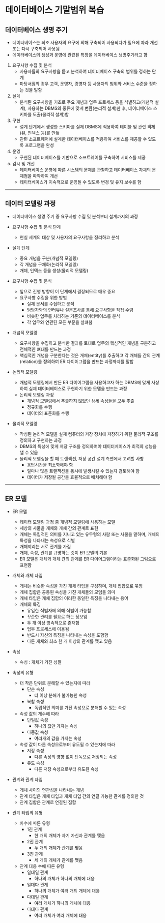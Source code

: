 데이터베이스 기말범위 복습
===
## 데이터베이스 생명 주기
+ 데이터베이스는 최초 사용자의 요구에 의해 구축되어 사용되다가 필요에 따라 개선 또는 다시 구축되어 사용됨
+ 데이터베이스의 생성과 운영에 관련된 특징을 데이터베이스 생명주기라고 함
1. 요구사항 수집 및 분석
    + 사용자들의 요구사항을 듣고 분석하여 데이터베이스 구축의 범위를 정하는 단계
    + 마당서점의 경우 고객, 운영자, 경영자 등 사용자의 범위와 서비스 수준을 정하는 것을 말함
2. 설계
    + 분석된 요구사항을 기초로 주요 개념과 업무 프로세스 등을 식별하고(개념적 설계), 사용하는 DBMS의 종류에 맞게 변환(논리적 설계)한 후, 데이터베이스 스키마를 도출(물리적 설계)함
3. 구현
    + 설계 단계에서 생성한 스키마를 실제 DBMS에 적용하여 테이블 및 관련 객체(뷰, 인덱스 등)를 만듦
    + 관련 소프트웨어에 설계한 데이터베이스를 적용하여 서비스를 제공할 수 있도록 프로그램을 완성
4. 운영
    + 구현된 데이터베이스를 기반으로 소프트웨어를 구축하여 서비스를 제공
5. 감시 및 개선
    + 데이터베이스 운영에 따른 시스템의 문제를 관찰하고 데이터베이스 자체의 문제점을 파악하여 개선
    + 데이터베이스가 지속적으로 운영될 수 있도록 변경 및 유지 보수를 함
---
## 데이터 모델링 과정
+ 데이터베이스 생명 주기 중 요구사항 수집 및 분석부터 설계까지의 과정
+ 요구사항 수집 및 분석 단계
    + 현실 세계의 대상 및 사용자의 요구사항을 정리하고 분석
+ 설계 단계
    + 중요 개념을 구분(개념적 모델링)
    + 각 개념을 구체화(논리적 모델링)
    + 개체, 인덱스 등을 생성(물리적 모델링)

+ 요구사항 수집 및 분석
    + 앞으로 진행 방향이 이 단계에서 결정되므로 매우 중요
    + 요구사항 수집을 위한 방법
        + 실제 문서를 수집하고 분석
        + 담당자와의 인터뷰나 설문조사를 통해 요구사항을 직접 수렴
        + 비슷한 업무를 처리하는 기존의 데이터베이스를 분석
        + 각 업무와 연관된 모든 부문을 살펴봄
+ 개념적 모델링
    + 요구사항을 수집하고 분석한 결과를 토대로 업무의 핵심적인 개념을 구분하고 전체적인 뼈대를 만드는 과정
    + 핵심적인 개념을 구분한다는 것은 개체(entity)를 추출하고 각 개체들 간의 관계(relation)를 정의하여 ER 다이어그램을 만드는 과정까지를 말함
+ 논리적 모델링
    + 개념적 모델링에서 만든 ER 다이어그램을 사용하고자 하는 DBMS에 맞게 사상하여 실제 데이터베이스로 구현하기 위한 모델을 만드는 과정
    + 논리적 모델링 과정
        + 개념적 모델링에서 추출하지 않았던 상세 속성들을 모두 추출
        + 정규화를 수행
        + 데이터의 표준화를 수행
+ 물리적 모델링
    + 작성된 논리적 모델을 실제 컴퓨터의 저장 장치에 저장하기 위한 물리적 구조를 정의하고 구현하는 과정
    + DBMS의 특성에 맞게 저장 구조를 정의하여야 데이터베이스가 최적의 성능을 낼 수 있음
    + 물리적 모델링을 할 때 트랜잭션, 저장 공간 설계 측면에서 고려할 사항
        + 응답시간을 최소화해야 함
        + 얼마나 많은 트랜잭션을 동시에 발생시킬 수 있는지 검토해야 함
        + 데이터가 저장될 공간을 효율적으로 배치해야 함
---
## ER 모델
+ ER 모델
    + 데이터 모델링 과정 중 개념적 모델링에 사용하는 모델
    + 세상의 사물을 개체와 개체 간의 관계로 표현
    + 개체는 독립적인 의미를 지니고 있는 유무형의 사람 또는 사물을 말하며, 개체의 특성을 나타내는 속성으로 식별
    + 개체끼리는 서로 관계를 가짐
    + 개체, 속성, 관계를 규명하는 것이 ER 모델의 기본
    + ER 모델은 개체와 개체 간의 관계를 ER 다이어그램이라는 표준화된 그림으로 표현함

+ 개체와 개체 타입
    + 개체는 비슷한 속성을 가진 개체 타입을 구성하며, 개체 집합으로 묶임
    + 개체 집합은 공통된 속성을 가진 개체들의 모임을 의미
    + 개체 타입은 개체 집합의 이러한 동일한 특징을 나타내는 용어
    + 개체의 특징
        + 유일한 식별자에 의해 식별이 가능함
        + 꾸준한 관리를 필요로 하는 정보임
        + 두 개 이상 영속적으로 존재함
        + 업무 프로세스에 이용됨
        + 반드시 자신의 특징을 나타내는 속성을 포함함
        + 다른 개체와 최소 한 개 이상의 관계를 맺고 있음
+ 속성
    + 속성 : 개체가 가진 성질
+ 속성의 유형
    + 더 작은 단위로 분해할 수 있는지에 따라
        + 단순 속성
            + 더 이상 분해가 불가능한 속성
        + 복합 속성
            + 독립적인 의미를 가진 속성으로 분해할 수 있는 속성
    + 속성 값의 개수에 따라
        + 단일값 속성
            + 하나의 값만 가지는 속성
        + 다중값 속성
            + 여러개의 값을 가지는 속성
    + 속성 값이 다른 속성으로부터 유도될 수 있는지에 따라
        + 저장 속성
            + 다른 속성의 영향 없이 단독으로 저장되는 속성
        + 유도 속성
            + 다른 저장 속성으로부터 유도된 속성

+ 관계와 관계 타입
    + 개체 사이의 연관성을 나타내는 개념
    + 관계 타입은 개체 타입과 개체 타입 간의 연결 가능한 관계를 정의한 것
    + 관계 집합은 관계로 연결된 집합
+ 관계 타입의 유형
    + 차수에 따른 유형
        + 1진 관계
            + 한 개의 개체가 자기 자신과 관계를 맺음
        + 2진 관계
            + 두 개의 개체가 관계를 맺음
        + 3진 관계
            + 세 개의 개체가 관계를 맺음
    + 관계 대응 수에 따른 유형
        + 일대일 관계
            + 하나의 개체가 하나의 개체에 대응
        + 일대다 관계
            + 하나의 개체가 여러 개의 개체에 대응
        + 다대일 관계
            + 여러 개체가 하나의 개체에 대응
        + 다대다 관계
            + 여러 개체가 여러 개체에 대응
